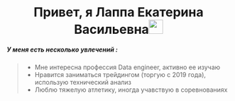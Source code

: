 <h1 align="center">Привет, я Лаппа Екатерина Васильевна<img src="https://github.com/blackcater/blackcater/raw/main/images/Hi.gif" height="32"/></h1>


##### У меня есть несколько увлечений :

> * Мне интересна профессия Data engineer, активно ее изучаю
> * Нравится заниматься трейдингом (торгую с 2019 года), использую технический анализ
> * Люблю тяжелую атлетику, иногда учавствую в соревнованиях

